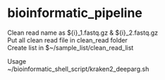 # bioinformatic_pipeline

Clean read name as ${i}_1.fastq.gz & ${i}_2.fastq.gz  
Put all clean read file in clean_read folder   
Create list in $~/sample_list/clean_read_list 

Usage   
~/bioinformatic_shell_script/kraken2_deeparg.sh

